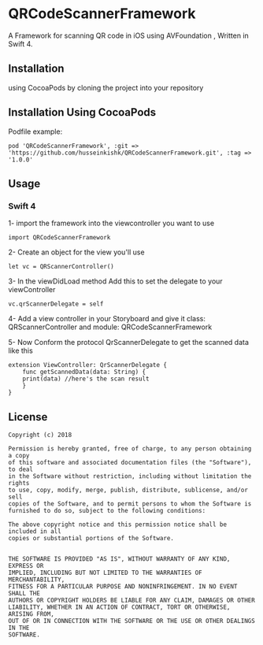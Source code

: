 # QRCodeScannerFramework
A Framework for scanning QR code in iOS using AVFoundation ,
Written in Swift 4.

## Installation

using CocoaPods
by cloning the project into your repository


## Installation Using CocoaPods

Podfile example:
```
pod 'QRCodeScannerFramework', :git => 'https://github.com/husseinkishk/QRCodeScannerFramework.git', :tag => '1.0.0'
```

## Usage

### Swift 4
1- import the framework into the viewcontroller you want to use
```
import QRCodeScannerFramework
```

2- Create an object for the view you'll use
```
let vc = QRScannerController()
```

3- In the viewDidLoad method Add this to set the delegate to your viewController
```
vc.qrScannerDelegate = self
```
4- Add a view controller in your Storyboard and give it class: QRScannerController
and module: QRCodeScannerFramework

5- Now Conform the protocol QrScannerDelegate to get the scanned data like this
```
extension ViewController: QrScannerDelegate {
    func getScannedData(data: String) {
    print(data) //here's the scan result
    }
}
```

## License
```
Copyright (c) 2018

Permission is hereby granted, free of charge, to any person obtaining a copy
of this software and associated documentation files (the "Software"), to deal
in the Software without restriction, including without limitation the rights
to use, copy, modify, merge, publish, distribute, sublicense, and/or sell
copies of the Software, and to permit persons to whom the Software is
furnished to do so, subject to the following conditions:

The above copyright notice and this permission notice shall be included in all
copies or substantial portions of the Software.


THE SOFTWARE IS PROVIDED "AS IS", WITHOUT WARRANTY OF ANY KIND, EXPRESS OR
IMPLIED, INCLUDING BUT NOT LIMITED TO THE WARRANTIES OF MERCHANTABILITY,
FITNESS FOR A PARTICULAR PURPOSE AND NONINFRINGEMENT. IN NO EVENT SHALL THE
AUTHORS OR COPYRIGHT HOLDERS BE LIABLE FOR ANY CLAIM, DAMAGES OR OTHER
LIABILITY, WHETHER IN AN ACTION OF CONTRACT, TORT OR OTHERWISE, ARISING FROM,
OUT OF OR IN CONNECTION WITH THE SOFTWARE OR THE USE OR OTHER DEALINGS IN THE
SOFTWARE.
```

